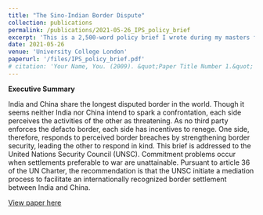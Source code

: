 ```yaml
---
title: "The Sino-Indian Border Dispute"
collection: publications
permalink: /publications/2021-05-26_IPS_policy_brief
excerpt: 'This is a 2,500-word policy brief I wrote during my masters for a module on International Peace and Security. The assignment was to pick a past or current conflict and advocate a position/policy for the United Nations Security Council drawing on the literature covered in the course.'
date: 2021-05-26
venue: 'University College London'
paperurl: '/files/IPS_policy_brief.pdf'
# citation: 'Your Name, You. (2009). &quot;Paper Title Number 1.&quot; <i>Journal 1</i>. 1(1).'
---
```

**Executive Summary**

India and China share the longest disputed border in the world. Though it seems neither India nor China intend to spark a confrontation, each side perceives the activities of the other as threatening. As no third party enforces the defacto border, each side has incentives to renege. One side, therefore, responds to perceived border breaches by strengthening border security, leading the other to respond in kind. This brief is addressed to the United Nations Security Council (UNSC). Commitment problems occur when settlements preferable to war are unattainable. Pursuant to article 36 of the UN Charter, the recommendation is that the UNSC initiate a mediation process to facilitate an internationally recognized border settlement between India and China. 

[View paper here](/files/IPS_policy_brief.pdf)
